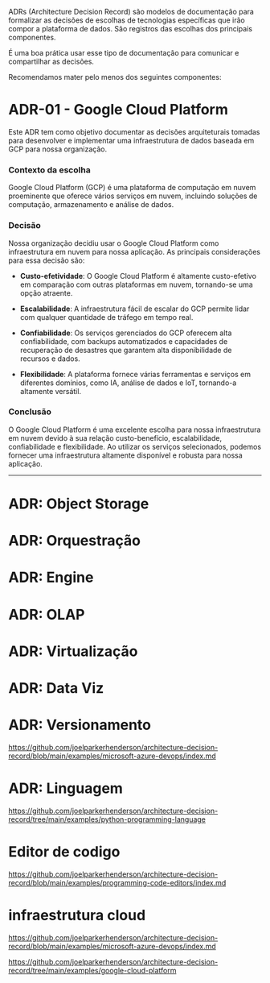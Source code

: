ADRs (Architecture Decision Record) são modelos de documentação para formalizar as decisões de escolhas de tecnologias específicas que irão compor a plataforma de dados. São registros das escolhas dos principais componentes.

É uma boa prática usar esse tipo de documentação para comunicar e compartilhar as decisões.

Recomendamos mater pelo menos dos seguintes componentes:

# ADR-01 - Google Cloud Platform
Este ADR tem como objetivo documentar as decisões arquiteturais tomadas para desenvolver e implementar uma infraestrutura de dados baseada em GCP para nossa organização.

### Contexto da escolha
Google Cloud Platform (GCP) é uma plataforma de computação em nuvem proeminente que oferece vários serviços em nuvem, incluindo soluções de computação, armazenamento e análise de dados. 

### Decisão 
Nossa organização decidiu usar o Google Cloud Platform como infraestrutura em nuvem para nossa aplicação. As principais considerações para essa decisão são:

- **Custo-efetividade**: O Google Cloud Platform é altamente custo-efetivo em comparação com outras plataformas em nuvem, tornando-se uma opção atraente.

- **Escalabilidade**: A infraestrutura fácil de escalar do GCP permite lidar com qualquer quantidade de tráfego em tempo real.

- **Confiabilidade**: Os serviços gerenciados do GCP oferecem alta confiabilidade, com backups automatizados e capacidades de recuperação de desastres que garantem alta disponibilidade de recursos e dados.

- **Flexibilidade**: A plataforma fornece várias ferramentas e serviços em diferentes domínios, como IA, análise de dados e IoT, tornando-a altamente versátil.

### Conclusão
O Google Cloud Platform é uma excelente escolha para nossa infraestrutura em nuvem devido à sua relação custo-benefício, escalabilidade, confiabilidade e flexibilidade. Ao utilizar os serviços selecionados, podemos fornecer uma infraestrutura altamente disponível e robusta para nossa aplicação.

----

# ADR: Object Storage

# ADR: Orquestração

# ADR: Engine

# ADR: OLAP

# ADR: Virtualização

# ADR: Data Viz

# ADR: Versionamento
https://github.com/joelparkerhenderson/architecture-decision-record/blob/main/examples/microsoft-azure-devops/index.md

# ADR: Linguagem
https://github.com/joelparkerhenderson/architecture-decision-record/tree/main/examples/python-programming-language

# Editor de codigo
https://github.com/joelparkerhenderson/architecture-decision-record/blob/main/examples/programming-code-editors/index.md

# infraestrutura cloud
https://github.com/joelparkerhenderson/architecture-decision-record/blob/main/examples/microsoft-azure-devops/index.md

https://github.com/joelparkerhenderson/architecture-decision-record/tree/main/examples/google-cloud-platform